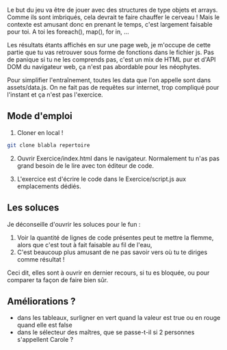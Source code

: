 Le but du jeu va être de jouer avec des structures de type objets et arrays. Comme ils sont imbriqués, cela devrait te faire chauffer le cerveau ! Mais le contexte est amusant donc en prenant le temps, c'est largement faisable pour toi. A toi les foreach(), map(), for in, ...

Les résultats étants affichés en sur une page web, je m'occupe de cette partie que tu vas retrouver sous forme de fonctions dans le fichier js. Pas de panique si tu ne les comprends pas, c'est un mix de HTML pur et d'API DOM du navigateur web, ça n'est pas abordable pour les néophytes.

Pour simplifier l'entraînement, toutes les data que l'on appelle sont dans assets/data.js. On ne fait pas de requêtes sur internet, trop compliqué pour l'instant et ça n'est pas l'exercice.

## Mode d'emploi
1. Cloner en local !
```bash
git clone blabla repertoire
```

2. Ouvrir Exercice/index.html dans le navigateur. Normalement tu n'as pas grand besoin de le lire avec ton éditeur de code.

3. L'exercice est d'écrire le code dans le Exercice/script.js aux emplacements dédiés.

## Les soluces

Je déconseille d'ouvrir les soluces pour le fun :

1. Voir la quantité de lignes de code présentes peut te mettre la flemme, alors que c'est tout à fait faisable au fil de l'eau,
2. C'est beaucoup plus amusant de ne pas savoir vers où tu te diriges comme résultat !

Ceci dit, elles sont à ouvrir en dernier recours, si tu es bloquée, ou pour comparer ta façon de faire bien sûr.

## Améliorations ?

* dans les tableaux, surligner en vert quand la valeur est true ou en rouge quand elle est false
* dans le sélecteur des maîtres, que se passe-t-il si 2 personnes s'appellent Carole ?